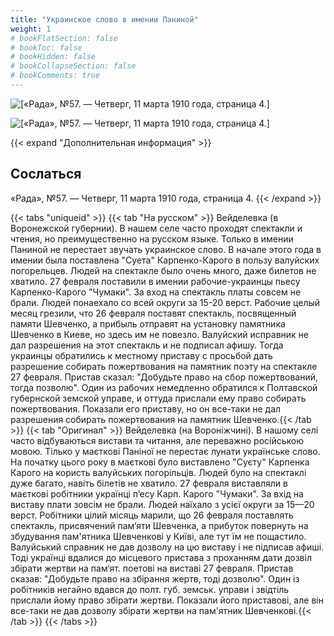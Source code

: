 ```yaml
---
title: "Украинское слово в имении Паниной"
weight: 1
# bookFlatSection: false
# bookToc: false
# bookHidden: false
# bookCollapseSection: false
# bookComments: true
---
```


![[«Рада», №57. — Четверг, 11 марта 1910 года, страница 4.]](/static/img/papers/rada57-1.jpg)

![[«Рада», №57. — Четверг, 11 марта 1910 года, страница 4.]](/static/img/papers/rada57-2.jpg)

{{< expand "Дополнительная информация" >}}
## Сослаться
«Рада», №57. — Четверг, 11 марта 1910 года, страница 4.
{{< /expand >}}

{{< tabs "uniqueid" >}}
{{< tab "На русском" >}} Вейделевка (в Воронежской губернии). В нашем селе часто проходят спектакли и чтения, но преимущественно на русском языке. Только в имении Паниной не перестает звучать украинское слово. В начале этого года в имении была поставлена "Суета" Карпенко-Карого в пользу валуйских погорельцев. Людей на спектакле было очень много, даже билетов не хватило. 27 февраля поставили в имении рабочие-украинцы пьесу Карпенко-Карого "Чумаки". За вход на спектакль платы совсем не брали. Людей понаехало со всей округи за 15-20 верст. Рабочие целый месяц грезили, что 26 февраля поставят спектакль, посвященный памяти Шевченко, а прибыль отправят на установку памятника Шевченко в Киеве, но здесь им не повезло. Валуйский исправник не дал разрешения на этот спектакль и не подписал афишу. Тогда украинцы обратились к местному приставу с просьбой дать разрешение собирать пожертвования на памятник поэту на спектакле 27 февраля. Пристав сказал: "Добудьте право на сбор пожертвований, тогда позволю". Один из рабочих немедленно обратился к Полтавской губернской земской управе, и оттуда прислали ему право собирать пожертвования. Показали его приставу, но он все-таки не дал разрешения собирать пожертвования на памятник Шевченко.{{< /tab >}}
{{< tab "Оригинал" >}} Вейделевка (на Вороніжчині). В нашому селі часто відбуваються вистави та читання, але переважно російською мовою. Тілько у маєткові Паніної не перестає лунати українське слово. На початку цього року в маєткові було виставлено "Суєту" Карпенка Карого на користь валуйських погорільців. Людей було на спектаклі дуже багато, навіть білетів не хватило. 27 февраля виставляли в маєткові робітники українці п‘есу Карп. Карого "Чумаки". За вхід на виставу плати зовсім не брали. Людей наїхало з усієї округи за 15—20 верст. Робітники цілий місяць марили, що 26 февраля поставлять спектакль, присвячений пам‘яти Шевченка, а прибуток повернуть на збудування пам'ятника Шевченкові у Київі, але тут їм не пощастило. Валуйський справник не дав дозволу на цю виставу і не підписав афиші. Тоді українці вдалися до місцевого пристава з проханням дати дозвіл збірати жертви на пам‘ят. поетові на виставі 27 февраля. Пристав сказав: "Добудьте право на збірання жертв, тоді дозволю". Один із робітників негайно вдався до полт. губ. земськ. управи і звідтіль прислали йому право збірати жертви. Показали його приставові, але він все-таки не дав дозволу збірати жертви на пам'ятник Шевченкові.{{< /tab >}}
{{< /tabs >}}
